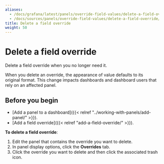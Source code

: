 ```yaml
---
aliases:
  - /docs/grafana/latest/panels/override-field-values/delete-a-field-override/
  - /docs/sources/panels/override-field-values/delete-a-field-override/
title: Delete a field override
weight: 50
---
```


# Delete a field override

Delete a field override when you no longer need it.

When you delete an override, the appearance of value defaults to its original format. This change impacts dashboards and dashboard users that rely on an affected panel.

## Before you begin

- [Add a panel to a dashboard]({{< relref "../working-with-panels/add-panel/" >}}).
- [Add a field override]({{< relref "add-a-field-override/" >}}).

**To delete a field override**:

1. Edit the panel that contains the override you want to delete.
1. In panel display options, click the **Overrides** tab.
1. Click the override you want to delete and then click the associated trash icon.
